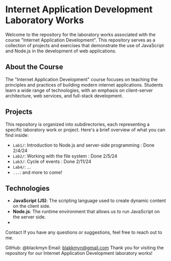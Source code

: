 # Internet Application Development Laboratory Works

Welcome to the repository for the laboratory works associated with the course "Internet Application Development". This repository serves as a collection of projects and exercises that demonstrate the use of JavaScript and Node.js in the development of web applications.

## About the Course

The "Internet Application Development" course focuses on teaching the principles and practices of building modern internet applications. Students learn a wide range of technologies, with an emphasis on client-server architecture, web services, and full-stack development.

## Projects

This repository is organized into subdirectories, each representing a specific laboratory work or project. Here's a brief overview of what you can find inside:

- `Lab1/`: Introduction to Node.js and server-side programming : Done 2/4/24
- `Lab2/`: Working with the file system : Done 2/5/24
- `Lab3/`: Cycle of events : Done 2/11/24
- `Lab4/`: ...
- `...`: and more to come!

## Technologies

- **JavaScript (JS)**: The scripting language used to create dynamic content on the client side.
- **Node.js**: The runtime environment that allows us to run JavaScript on the server side.
- 
Contact
If you have any questions or suggestions, feel free to reach out to me.

GitHub: @blackmyn
Email: blakkmyn@gmail.com
Thank you for visiting the repository for our Internet Application Development laboratory works!
